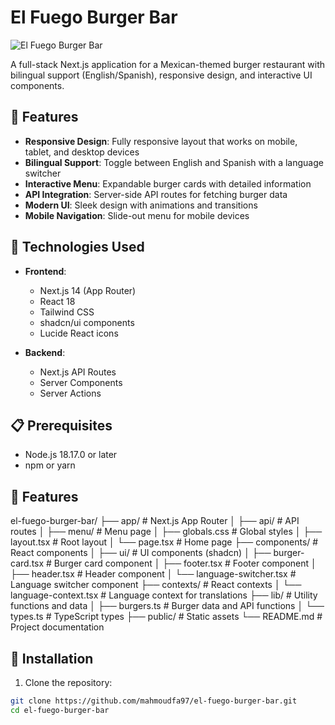 # El Fuego Burger Bar

![El Fuego Burger Bar](https://elfuego.vercel.app/)

A full-stack Next.js application for a Mexican-themed burger restaurant with bilingual support (English/Spanish), responsive design, and interactive UI components.

## 🌮 Features

- **Responsive Design**: Fully responsive layout that works on mobile, tablet, and desktop devices
- **Bilingual Support**: Toggle between English and Spanish with a language switcher
- **Interactive Menu**: Expandable burger cards with detailed information
- **API Integration**: Server-side API routes for fetching burger data
- **Modern UI**: Sleek design with animations and transitions
- **Mobile Navigation**: Slide-out menu for mobile devices

## 🔧 Technologies Used

- **Frontend**:
  - Next.js 14 (App Router)
  - React 18
  - Tailwind CSS
  - shadcn/ui components
  - Lucide React icons

- **Backend**:
  - Next.js API Routes
  - Server Components
  - Server Actions

## 📋 Prerequisites

- Node.js 18.17.0 or later
- npm or yarn
## 🌮 Features
el-fuego-burger-bar/
├── app/                    # Next.js App Router
│   ├── api/                # API routes
│   ├── menu/               # Menu page
│   ├── globals.css         # Global styles
│   ├── layout.tsx          # Root layout
│   └── page.tsx            # Home page
├── components/             # React components
│   ├── ui/                 # UI components (shadcn)
│   ├── burger-card.tsx     # Burger card component
│   ├── footer.tsx          # Footer component
│   ├── header.tsx          # Header component
│   └── language-switcher.tsx # Language switcher component
├── contexts/               # React contexts
│   └── language-context.tsx # Language context for translations
├── lib/                    # Utility functions and data
│   ├── burgers.ts          # Burger data and API functions
│   └── types.ts            # TypeScript types
├── public/                 # Static assets
└── README.md               # Project documentation


## 🚀 Installation

1. Clone the repository:

```bash
git clone https://github.com/mahmoudfa97/el-fuego-burger-bar.git
cd el-fuego-burger-bar


